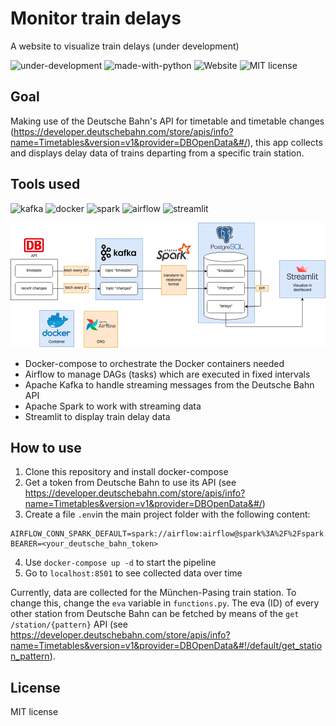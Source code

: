 # Monitor train delays

A website to visualize train delays (under development)

![under-development](https://img.shields.io/badge/Status-under%20development-red.svg
) ![made-with-python](https://img.shields.io/badge/Made%20with-Python-1f425f.svg) ![Website](https://img.shields.io/badge/Website-down-red.svg)
![MIT license](https://img.shields.io/badge/License-MIT-blue.svg)

## Goal

Making use of the Deutsche Bahn's API for timetable and timetable changes (https://developer.deutschebahn.com/store/apis/info?name=Timetables&version=v1&provider=DBOpenData&#/), this app collects and displays delay data of trains departing from a specific train station.

## Tools used

![kafka](https://img.shields.io/badge/kafka-black.svg?&style=for-the-badge&logo=apache%20kafka) ![docker](https://img.shields.io/badge/docker-blue.svg?&style=for-the-badge&logo=docker&logoColor=white) ![spark](https://img.shields.io/badge/spark-orange.svg?&style=for-the-badge&logo=apache%20spark&logoColor=white) ![airflow](https://img.shields.io/badge/airflow-lightblue.svg?&style=for-the-badge&logo=apache%20airflow&logoColor=white) ![streamlit](https://img.shields.io/badge/streamlit-red.svg?&style=for-the-badge&logo=streamlit&logoColor=white)

![structure](https://github.com/danielwiegand/bahn_delays/blob/main/structure.png?raw=true)


* Docker-compose to orchestrate the Docker containers needed
* Airflow to manage DAGs (tasks) which are executed in fixed intervals
* Apache Kafka to handle streaming messages from the Deutsche Bahn API
* Apache Spark to work with streaming data
* Streamlit to display train delay data

## How to use

1. Clone this repository and install docker-compose
2. Get a token from Deutsche Bahn to use its API (see https://developer.deutschebahn.com/store/apis/info?name=Timetables&version=v1&provider=DBOpenData&#/)
3. Create a file `.env`in the main project folder with the following content:

```
AIRFLOW_CONN_SPARK_DEFAULT=spark://airflow:airflow@spark%3A%2F%2Fspark:8080
BEARER=<your_deutsche_bahn_token>
```
4. Use `docker-compose up -d` to start the pipeline
5. Go to `localhost:8501` to see collected data over time

Currently, data are collected for the München-Pasing train station. To change this, change the `eva` variable in `functions.py`. The eva (ID) of every other station from Deutsche Bahn can be fetched by means of the `get /station/{pattern}` API (see https://developer.deutschebahn.com/store/apis/info?name=Timetables&version=v1&provider=DBOpenData&#!/default/get_station_pattern).

## License

MIT license